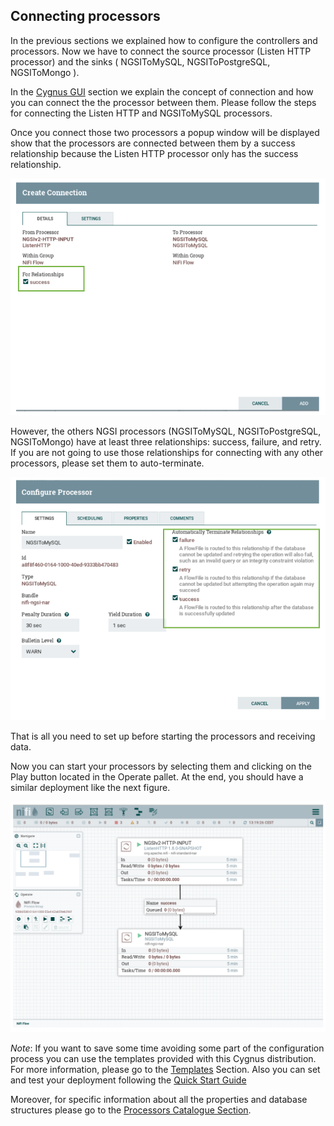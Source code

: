 ## Connecting processors

In the previous sections we explained how to configure the controllers and processors.
Now we have to connect the source processor (Listen HTTP processor) and the sinks
( NGSIToMySQL, NGSIToPostgreSQL, NGSIToMongo ).

In the [Cygnus GUI](./cygnus_gui.md) section we explain the concept of connection 
and how you can connect the the processor between them. Please follow the steps for
connecting the Listen HTTP and NGSIToMySQL processors.

Once you connect those two processors a popup window will be displayed show that 
the processors are connected between them by a success relationship because the Listen HTTP processor 
only has the success relationship.

![connection-processors](../images/connection1.png)

However, the others NGSI processors (NGSIToMySQL, NGSIToPostgreSQL, NGSIToMongo) have at least three relationships: success, failure, and retry. If you are not going to use those relationships for connecting with any other processors, please set them to auto-terminate.

![autoterminate-processors](../images/connection2.png)

That is all you need to set up before starting the processors and receiving data. 

Now you can start your processors by selecting them and clicking on the Play button located in the Operate pallet.
At the end, you should have a similar deployment like the next figure.

![all-running](../images/all-running.png)
 
_Note_: If you want to save some time avoiding some part of the configuration process
you can use the templates provided with this Cygnus distribution. For more information, 
please go to the [Templates](./templates-cygnus.md) Section. Also you can set and test your 
deployment following the [Quick Start Guide](../quick_start_guide.md)

Moreover, for specific information about all the properties 
and database structures please go to the [Processors Catalogue Section](../processors_catalogue/README.md).